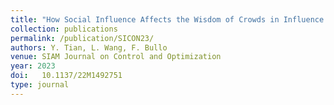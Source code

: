 ```yaml
---
title: "How Social Influence Affects the Wisdom of Crowds in Influence Networks"
collection: publications
permalink: /publication/SICON23/
authors: Y. Tian, L. Wang, F. Bullo
venue: SIAM Journal on Control and Optimization
year: 2023
doi:   10.1137/22M1492751
type: journal
---
```

